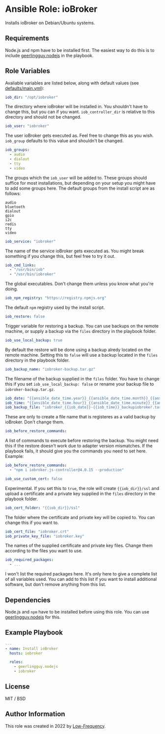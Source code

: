 # Ansible Role: ioBroker

Installs ioBroker on Debian/Ubuntu systems.

## Requirements

Node.js and npm have to be installed first. The easiest way to do this is to include [geerlingguy.nodejs](https://github.com/geerlingguy/ansible-role-nodejs) in the playbook.

## Role Variables

Avaliable variables are listed below, along with default values (see [defaults/main.yml](defaults/main.yml)):

```yaml
iob_dir: "/opt/iobroker"
```
The directory where ioBroker will be installed in. You shouldn't have to change this, but you can if you want. `iob_controller_dir` is relative to this directory and should not be changed.

```yaml
iob_user: "iobroker"
```
The user ioBroker gets executed as. Feel free to change this as you wish.
`iob_group` defaults to this value and shouldn't be changed.

```yaml
iob_groups:
  - audio
  - dialout
  - tty
  - video
```
The groups which the `iob_user` will be added to. These groups should suffice for most installations, but depending on your setup you might have to add some groups here. The default groups from the install script are as follows:
```
audio
bluetooth
dialout
gpio
i2c
redis
tty
video
```

```yaml
iob_service: "iobroker"
```
The name of the service ioBroker gets executed as. You might break something if you change this, but feel free to try it out.

```yaml
iob_cmd_links:
  - "/usr/bin/iob"
  - "/usr/bin/iobroker"
```
The global executables. Don't change them unless you know what you're doing.

```yaml
iob_npm_registry: "https://registry.npmjs.org"
```
The default `npm` registry used by the install script.

```yaml
iob_restore: false
```
Trigger variable for restoring a backup. You can use backups on the remote machine, or supply a backup via the `files` directory in the playbook folder.

```yaml
iob_use_local_backup: true
```
By default the restore will be done using a backup alredy located on the remote machine. Setting this to `false` will use a backup located in the `files` directory in the playbook folder.

```yaml
iob_backup_name: "iobroker-backup.tar.gz"
```
The filename of the backup supplied in the `files` folder. You have to change this if you set `iob_use_local_backup: false` or rename your backup file to `iobroker-backup.tar.gz`.

```yaml
iob_date: "{{ansible_date_time.year}}_{{ansible_date_time.month}}_{{ansible_date_time.day}}"
iob_time: "{{ansible_date_time.hour}}_{{ansible_date_time.minute}}_{{ansible_date_time.second}}"
iob_backup_file: "iobroker_{{iob_date}}-{{iob_time}}_backupiobroker.tar.gz"
```
These are only to create a file name that is registeres as a valid backup by ioBroker. Don't change them.

```yaml
iob_before_restore_commands:
```
A list of commands to execute before restoring the backup. You might need this if the restore doesn't work due to adapter version mismatches. If the playbook fails, it should give you the commands you need to set here. Example:
```yaml
iob_before_restore_commands:
  - "npm i iobroker.js-controller@4.0.15 --production"
```

```yaml
iob_use_custom_cert: false
```
Experimental. If you set this to `true`, the role will create `{{iob_dir}}/ssl` and upload a certificate and a private key supplied in the `files` directory in the playbook folder.

```yaml
iob_cert_folder: "{{iob_dir}}/ssl"
```
The folder where the certificate and private key will be copied to. You can change this if you want to.

```yaml
iob_cert_file: "iobroker.crt"
iob_private_key_file: "iobroker.key"
```
The names of the supplied certificate and private key files. Change them according to the files you want to use.

```yaml
iob_required_packages:
  - ...
```
I won't list the required packages here. It's only here to give a complete list of all variables used. You can add to this list if you want to install additional software, but don't remove anything from this list.

## Dependencies

Node.js and `npm` have to be installed before using this role. You can use [geerlingguy.nodejs](https://github.com/geerlingguy/ansible-role-nodejs) for this.

## Example Playbook

```yaml
---
- name: Install ioBroker
  hosts: iobroker

  roles:
    - geerlingguy.nodejs
    - iobroker
```

## License

MIT / BSD

## Author Information

This role was created in 2022 by [Low-Frequency](https://github.com/Low-Frequency).